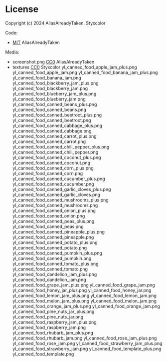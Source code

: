 
# License

Copyright (c) 2024 AliasAlreadyTaken, Styxcolor

Code: 

* [MIT](https://gitea.your-land.de/your-land/yl_canned_food/src/LICENSE-MIT) AliasAlreadyTaken

Media:

* screenshot.png [CC0](https://gitea.your-land.de/your-land/yl_canned_food/src/LICENSE-CC0) AliasAlreadyTaken
* textures [CC0](https://gitea.your-land.de/your-land/yl_canned_food/src/LICENSE-CC0) Styxcolor
yl_canned_food_apple_jam_plus.png
yl_canned_food_apple_jam.png
yl_canned_food_banana_jam_plus.png
yl_canned_food_banana_jam.png
yl_canned_food_blackberry_jam_plus.png
yl_canned_food_blackberry_jam.png
yl_canned_food_blueberry_jam_plus.png
yl_canned_food_blueberry_jam.png
yl_canned_food_canned_beans_plus.png
yl_canned_food_canned_beans.png
yl_canned_food_canned_beetroot_plus.png
yl_canned_food_canned_beetroot.png
yl_canned_food_canned_cabbage_plus.png
yl_canned_food_canned_cabbage.png
yl_canned_food_canned_carrot_plus.png
yl_canned_food_canned_carrot.png
yl_canned_food_canned_chili_pepper_plus.png
yl_canned_food_canned_chili_pepper.png
yl_canned_food_canned_coconut_plus.png
yl_canned_food_canned_coconut.png
yl_canned_food_canned_corn_plus.png
yl_canned_food_canned_corn.png
yl_canned_food_canned_cucumber_plus.png
yl_canned_food_canned_cucumber.png
yl_canned_food_canned_garlic_cloves_plus.png
yl_canned_food_canned_garlic_cloves.png
yl_canned_food_canned_mushrooms_plus.png
yl_canned_food_canned_mushrooms.png
yl_canned_food_canned_onion_plus.png
yl_canned_food_canned_onion.png
yl_canned_food_canned_peas_plus.png
yl_canned_food_canned_peas.png
yl_canned_food_canned_pineapple_plus.png
yl_canned_food_canned_pineapple.png
yl_canned_food_canned_potato_plus.png
yl_canned_food_canned_potato.png
yl_canned_food_canned_pumpkin_plus.png
yl_canned_food_canned_pumpkin.png
yl_canned_food_canned_tomato_plus.png
yl_canned_food_canned_tomato.png
yl_canned_food_dandelion_jam_plus.png
yl_canned_food_dandelion_jam.png
yl_canned_food_grape_jam_plus.png
yl_canned_food_grape_jam.png
yl_canned_food_honey_jar_plus.png
yl_canned_food_honey_jar.png
yl_canned_food_lemon_jam_plus.png
yl_canned_food_lemon_jam.png
yl_canned_food_melon_jam_plus.png
yl_canned_food_melon_jam.png
yl_canned_food_orange_jam_plus.png
yl_canned_food_orange_jam.png
yl_canned_food_pine_nuts_jar_plus.png
yl_canned_food_pine_nuts_jar.png
yl_canned_food_raspberry_jam_plus.png
yl_canned_food_raspberry_jam.png
yl_canned_food_rhubarb_jam_plus.png
yl_canned_food_rhubarb_jam.png
yl_canned_food_rose_jam_plus.png
yl_canned_food_rose_jam.png
yl_canned_food_strawberry_jam_plus.png
yl_canned_food_strawberry_jam.png
yl_canned_food_template_plus.png
yl_canned_food_template.png
